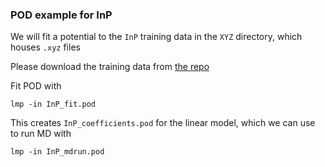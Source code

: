 ### POD example for InP

We will fit a potential to the `InP` training data in the `XYZ` directory, which houses `.xyz` files 

Please download the training data from [the repo](https://github.com/cesmix-mit/pod-examples/tree/main/JCP2023_InP/XYZ)

Fit POD with

    lmp -in InP_fit.pod

This creates `InP_coefficients.pod` for the linear model, which we can use to run MD with

    lmp -in InP_mdrun.pod


 

